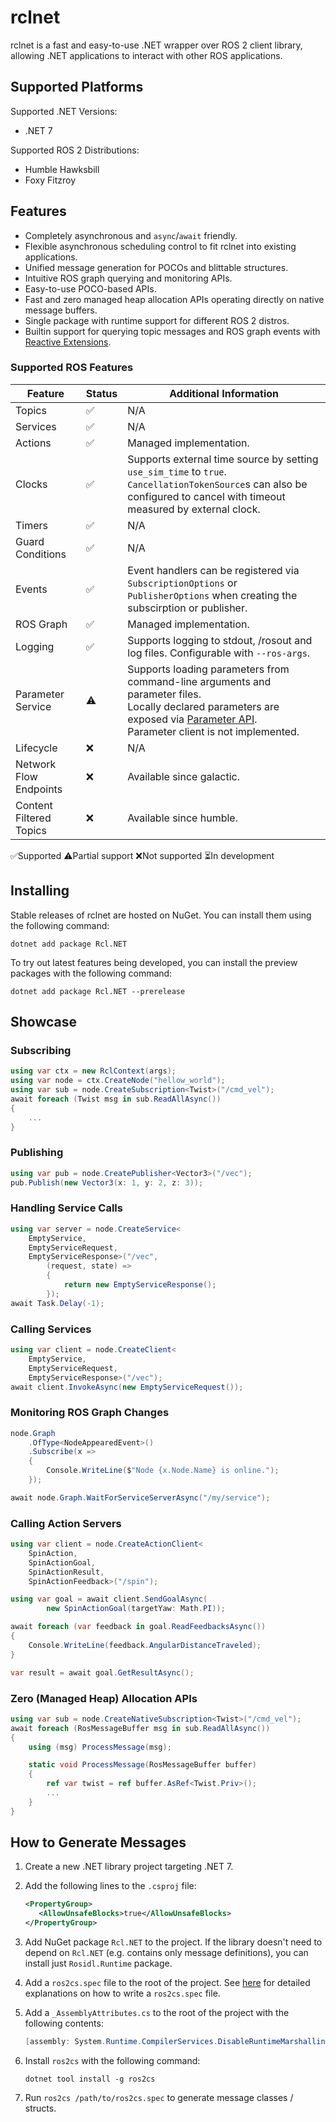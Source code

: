 # rclnet
rclnet is a fast and easy-to-use .NET wrapper over ROS 2 client library, allowing .NET applications to interact with other ROS applications.
## Supported Platforms
Supported .NET Versions:
- .NET 7

Supported ROS 2 Distributions:
- Humble Hawksbill
- Foxy Fitzroy

## Features
- Completely asynchronous and `async`/`await` friendly.
- Flexible asynchronous scheduling control to fit rclnet into existing applications.
- Unified message generation for POCOs and blittable structures.
- Intuitive ROS graph querying and monitoring APIs.
- Easy-to-use POCO-based APIs.
- Fast and zero managed heap allocation APIs operating directly on native message buffers.
- Single package with runtime support for different ROS 2 distros.
- Builtin support for querying topic messages and ROS graph events with [Reactive Extensions](https://github.com/dotnet/reactive).

### Supported ROS Features
|  Feature                 |  Status |  Additional Information       |
|------------------------- |-------- |------------------------------ | 
|  Topics                  | ✅      | N/A                           |
|  Services                | ✅      | N/A                           | 
|  Actions                 | ✅      | Managed implementation.       | 
|  Clocks                  | ✅      | Supports external time source by setting `use_sim_time` to `true`.<br/>`CancellationTokenSource`s can also be configured to cancel with timeout measured by external clock.  |
|  Timers                  | ✅      | N/A                           | 
|  Guard Conditions        | ✅      | N/A                           |
|  Events                  | ✅      | Event handlers can be registered via `SubscriptionOptions` or `PublisherOptions` when creating the subscirption or publisher.  | 
|  ROS Graph               | ✅      | Managed implementation.       | 
|  Logging                 | ✅      | Supports logging to stdout, /rosout and log files. Configurable with `--ros-args`.| 
|  Parameter Service       | ⚠️      | Supports loading parameters from command-line arguments and parameter files.<br/>Locally declared parameters are exposed via [Parameter API](https://design.ros2.org/articles/ros_parameters.html).<br/>Parameter client is not implemented.                          | 
|  Lifecycle               | ❌      | N/A                           | 
|  Network Flow Endpoints  | ❌      | Available since galactic.     |
|  Content Filtered Topics | ❌      | Available since humble.       |

✅Supported ⚠️Partial support ❌Not supported ⏳In development

## Installing
Stable releases of rclnet are hosted on NuGet. You can install them using the following command:
```
dotnet add package Rcl.NET
```
To try out latest features being developed, you can install the preview packages with the following command:
```
dotnet add package Rcl.NET --prerelease
```
## Showcase
### Subscribing
```csharp
using var ctx = new RclContext(args);
using var node = ctx.CreateNode("hellow_world");
using var sub = node.CreateSubscription<Twist>("/cmd_vel");
await foreach (Twist msg in sub.ReadAllAsync())
{
    ...
}
```
### Publishing
```csharp
using var pub = node.CreatePublisher<Vector3>("/vec");
pub.Publish(new Vector3(x: 1, y: 2, z: 3));
```
### Handling Service Calls
```csharp
using var server = node.CreateService<
    EmptyService,
    EmptyServiceRequest,
    EmptyServiceResponse>("/vec",
        (request, state) =>
        {
            return new EmptyServiceResponse();
        });
await Task.Delay(-1);
```
### Calling Services
```csharp
using var client = node.CreateClient<
    EmptyService,
    EmptyServiceRequest,
    EmptyServiceResponse>("/vec");
await client.InvokeAsync(new EmptyServiceRequest());
``` 
### Monitoring ROS Graph Changes
```csharp
node.Graph
    .OfType<NodeAppearedEvent>()
    .Subscribe(x =>
    {
        Console.WriteLine($"Node {x.Node.Name} is online.");
    });

await node.Graph.WaitForServiceServerAsync("/my/service");
```
### Calling Action Servers
```csharp
using var client = node.CreateActionClient<
    SpinAction,
    SpinActionGoal,
    SpinActionResult,
    SpinActionFeedback>("/spin");

using var goal = await client.SendGoalAsync(
        new SpinActionGoal(targetYaw: Math.PI));

await foreach (var feedback in goal.ReadFeedbacksAsync())
{
    Console.WriteLine(feedback.AngularDistanceTraveled);
}

var result = await goal.GetResultAsync();
```
### Zero (Managed Heap) Allocation APIs
```csharp
using var sub = node.CreateNativeSubscription<Twist>("/cmd_vel");
await foreach (RosMessageBuffer msg in sub.ReadAllAsync())
{
    using (msg) ProcessMessage(msg);

    static void ProcessMessage(RosMessageBuffer buffer)
    {
        ref var twist = ref buffer.AsRef<Twist.Priv>();
        ...
    }
}
```

## How to Generate Messages
1. Create a new .NET library project targeting .NET 7.

2. Add the following lines to the `.csproj` file:
   ```xml
   <PropertyGroup>
      <AllowUnsafeBlocks>true</AllowUnsafeBlocks>
   </PropertyGroup>
   ```

3. Add NuGet package `Rcl.NET` to the project.
   If the library doesn't need to depend on `Rcl.NET`
   (e.g. contains only message definitions), you can install just `Rosidl.Runtime` package.

4. Add a `ros2cs.spec` file to the root of the project.
    See [here](https://github.com/noelex/rclnet/blob/main/src/ros2cs/ros2cs.spec) for detailed explanations on how to write a `ros2cs.spec` file.

5. Add a `_AssemblyAttributes.cs` to the root of the project with the following contents:
    ```csharp
    [assembly: System.Runtime.CompilerServices.DisableRuntimeMarshalling]
    ```

6. Install `ros2cs` with the following command:
   ```
   dotnet tool install -g ros2cs
   ```

7. Run `ros2cs /path/to/ros2cs.spec` to generate message classes / structs.